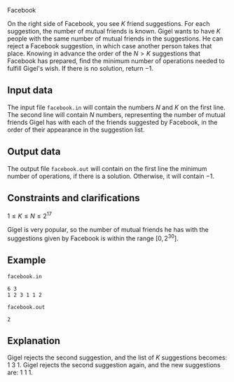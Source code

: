 Facebook

On the right side of Facebook, you see $K$ friend suggestions. For each suggestion, the number of mutual friends is known. Gigel wants to have $K$ people with the same number of mutual friends in the suggestions. He can reject a Facebook suggestion, in which case another person takes that place. Knowing in advance the order of the $N > K$ suggestions that Facebook has prepared, find the minimum number of operations needed to fulfill Gigel's wish. If there is no solution, return $-1$.

## Input data

The input file `facebook.in` will contain the numbers $N$ and $K$ on the first line. The second line will contain $N$ numbers, representing the number of mutual friends Gigel has with each of the friends suggested by Facebook, in the order of their appearance in the suggestion list.

## Output data

The output file `facebook.out` will contain on the first line the minimum number of operations, if there is a solution. Otherwise, it will contain $-1$.

## Constraints and clarifications

$1 \leq K \leq N \leq 2^{17}$

Gigel is very popular, so the number of mutual friends he has with the suggestions given by Facebook is within the range $[0, 2^{30}]$.

## Example

`facebook.in`
```
6 3
1 2 3 1 1 2
```

`facebook.out`
```
2
```

## Explanation

Gigel rejects the second suggestion, and the list of $K$ suggestions becomes: $1\ 3\ 1$. Gigel rejects the second suggestion again, and the new suggestions are: $1\ 1\ 1$.